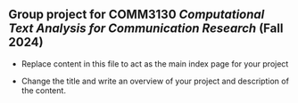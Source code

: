 ## Group project for COMM3130 _Computational Text Analysis for Communication Research_ (Fall 2024)

* Replace content in this file to act as the main index page for your project 

* Change the title and write an overview of your project and description of the content.
